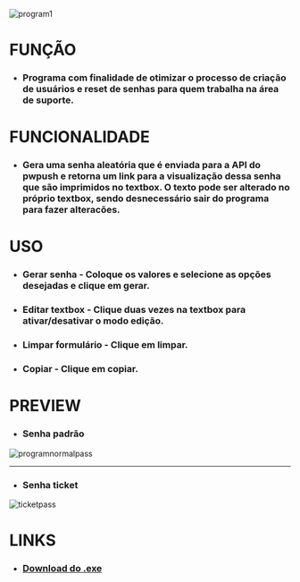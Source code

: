 ![program1](https://user-images.githubusercontent.com/91994543/201490244-145d4256-6c58-4374-b891-ca88f47a9115.png)

# FUNÇÃO

* ### Programa com finalidade de otimizar o processo de criação de usuários e reset de senhas para quem trabalha na área de suporte.

# FUNCIONALIDADE

* ### Gera uma senha aleatória que é enviada para a API do pwpush e retorna um link para a visualização dessa senha que são imprimidos no textbox. O texto pode ser alterado no próprio textbox, sendo desnecessário sair do programa para fazer alteracões.

# USO

* ### Gerar senha - Coloque os valores e selecione as opções desejadas e clique em gerar.

* ### Editar textbox - Clique duas vezes na textbox para ativar/desativar o modo edição.

* ### Limpar formulário - Clique em limpar.

* ### Copiar - Clique em copiar.

# PREVIEW

* ### Senha padrão
![programnormalpass](https://user-images.githubusercontent.com/91994543/201490330-dba8b23f-1374-4829-b9da-2cbfedd4e5db.png)

<hr>

* ### Senha ticket
![ticketpass](https://user-images.githubusercontent.com/91994543/201490337-248cbec6-9689-4dac-b5e7-9e20f9ffcb11.png)


# LINKS

* ### [Download do .exe](https://www.mediafire.com/file/xgbfs3c2iq4avs9/GeradorDeSenhas.exe/file)






